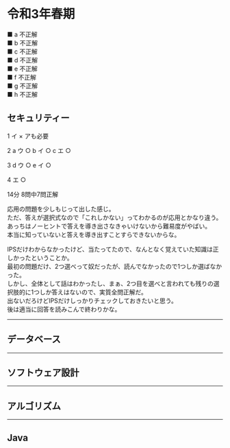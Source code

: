 # 令和3年春期

■ a 不正解  
■ b 不正解  
■ c 不正解  
■ d 不正解  
■ e 不正解  
■ f 不正解  
■ g 不正解  
■ h 不正解  

## セキュリティー

1 イ × アも必要

2
a ウ ○
b イ ○
c エ ○

3
d ウ ○
e イ ○

4 エ ○

14分 8問中7問正解  

応用の問題を少しもじって出した感じ。  
ただ、答えが選択式なので「これしかない」ってわかるのが応用とかなり違う。  
あっちはノーヒントで答えを導き出さなきゃいけないから難易度がやばい。  
本当に知っていないと答えを導き出すことすらできないからな。  

IPSだけわからなかったけど、当たってたので、なんとなく覚えていた知識は正しかったということか。  
最初の問題だけ、2つ選べって奴だったが、読んでなかったので1つしか選ばなかった。  
しかし、全体として話はわかったし、まぁ、2つ目を選べと言われても残りの選択肢的に1つしか答えはないので、実質全問正解だ。  
出ないだろけどIPSだけしっかりチェックしておきたいと思う。  
後は適当に回答を読みこんで終わりかな。  

---

## データベース

---

## ソフトウェア設計

---

## アルゴリズム

---

## Java
